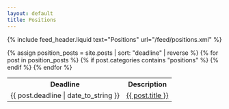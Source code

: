 ```yaml
---
layout: default
title: Positions
---
```

{% include feed_header.liquid text="Positions" url="/feed/positions.xml" %}

<table class="posts_list">
  <tr>
    <th class="post_date">Deadline</th>
    <th class="post_link">Description</th>
  </tr>
  {% assign position_posts = site.posts | sort: "deadline" | reverse %}
  {% for post in position_posts %}
    {% if post.categories contains "positions" %}
      <tr>
        <td class="post_date">
          {{ post.deadline | date_to_string }}
        </td>
        <td class="post_link">
          <a href="{{ post.url }}">{{ post.title }}</a>
        </td>
      </tr>
    {% endif %}
  {% endfor %}
</table>
